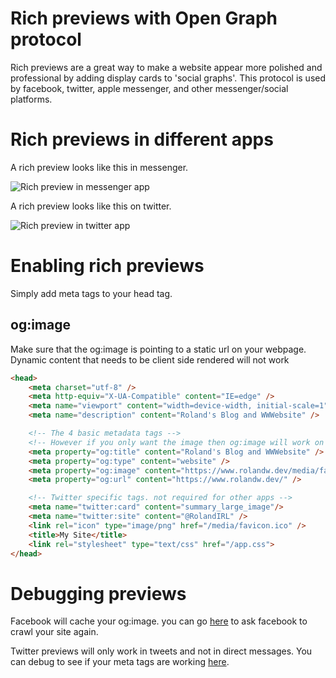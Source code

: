 # Rich previews with Open Graph protocol
Rich previews are a great way to make a website appear more polished and professional by adding display cards to 'social graphs'. 
This protocol is used by facebook, twitter, apple messenger, and other messenger/social platforms.

# Rich previews in different apps
A rich preview looks like this in messenger.

![Rich preview in messenger app](https://i.imgur.com/RKXh8v0.png)

A rich preview looks like this on twitter.

![Rich preview in twitter app](https://i.imgur.com/iEhb3C6.png)

# Enabling rich previews
Simply add meta tags to your head tag.

## og:image
Make sure that the og:image is pointing to a static url on your webpage. 
Dynamic content that needs to be client side rendered will not work

```html
<head>
	<meta charset="utf-8" />
	<meta http-equiv="X-UA-Compatible" content="IE=edge" />
	<meta name="viewport" content="width=device-width, initial-scale=1" />
	<meta name="description" content="Roland's Blog and WWWebsite" />

    <!-- The 4 basic metadata tags -->
    <!-- However if you only want the image then og:image will work on its own -->
	<meta property="og:title" content="Roland's Blog and WWWebsite" />
	<meta property="og:type" content="website" />
	<meta property="og:image" content="https://www.rolandw.dev/media/favicon.png" />
	<meta property="og:url" content="https://www.rolandw.dev/" />

    <!-- Twitter specific tags. not required for other apps -->
	<meta name="twitter:card" content="summary_large_image"/>
	<meta name="twitter:site" content="@RolandIRL" />
	<link rel="icon" type="image/png" href="/media/favicon.ico" />
	<title>My Site</title>
	<link rel="stylesheet" type="text/css" href="/app.css">
</head>
```

# Debugging previews
Facebook will cache your og:image. you can go [here](https://developers.facebook.com/tools/debug/) to ask facebook to crawl your site again.

Twitter previews will only work in tweets and not in direct messages. You can debug to see if your meta tags are working [here](https://cards-dev.twitter.com/validator).